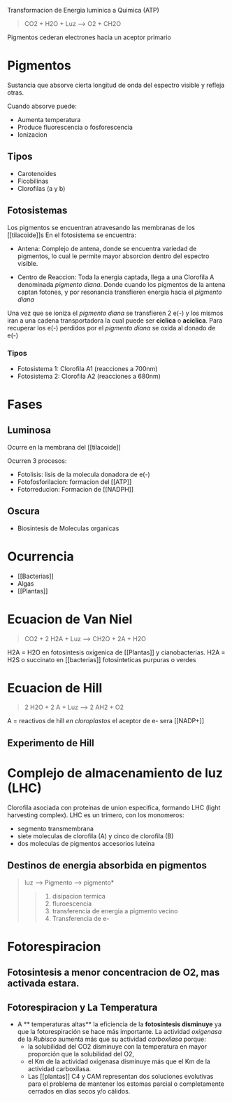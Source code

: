 Transformacion de Energia luminica a Quimica (ATP)

> CO2 + H2O + Luz --> O2 + CH2O

Pigmentos cederan electrones hacia un aceptor primario

# Pigmentos

Sustancia que absorve cierta longitud de onda del espectro visible y refleja otras.

Cuando absorve puede:

- Aumenta temperatura
- Produce fluorescencia o fosforescencia
- Ionizacion

## Tipos

- Carotenoides
- Ficobilinas
- Clorofilas (a y b)

## Fotosistemas

Los pigmentos se encuentran atravesando las membranas de los [[tilacoide]]s
En el fotosistema se encuentra:

- Antena:
    Complejo de antena, donde se encuentra variedad de pigmentos, lo cual le permite mayor absorcion dentro del espectro visible.

- Centro de Reaccion:
    Toda la energia captada, llega a una Clorofila A denominada _pigmento diana_. Donde cuando los pigmentos de la antena captan fotones, y por resonancia transfieren energia hacia el _pigmento diana_

Una vez que se ioniza el _pigmento diana_ se transfieren 2 e(-) y los mismos iran a una cadena transportadora
la cual puede ser **ciclica** o **aciclica**. Para recuperar los e(-) perdidos por el _pigmento diana_ se oxida al donado de e(-)

### Tipos

- Fotosistema 1: Clorofila A1 (reacciones a 700nm)
- Fotosistema 2: Clorofila A2 (reacciones a 680nm)

# Fases
## Luminosa
Ocurre en la membrana del [[tilacoide]]

Ocurren 3 procesos:
- Fotolisis: lisis de la molecula donadora de e(-)
- Fotofosforilacion: formacion del [[ATP]]
- Fotorreducion: Formacion de [[NADPH]]

## Oscura
- Biosintesis de Moleculas organicas
# Ocurrencia

- [[Bacterias]]
- Algas
- [[Plantas]]

# Ecuacion de Van Niel

> CO2 + 2 H2A + Luz --> CH2O + 2A + H2O

H2A = H2O en fotosintesis oxigenica de [[Plantas]] y cianobacterias.
H2A = H2S o succinato en [[bacterias]] fotosinteticas purpuras o verdes

# Ecuacion de Hill

> 2 H2O + 2 A + Luz --> 2 AH2 + O2

A = reactivos de hill
_en cloroplastos_ el aceptor de e- sera [[NADP+]]

## Experimento de Hill

# Complejo de almacenamiento de luz (LHC)

Clorofila asociada con proteinas de union especifica, formando LHC (light harvesting complex).
LHC es un trimero, con los monomeros:

- segmento transmembrana
- siete moleculas de clorofila (A) y cinco de clorofila (B)
- dos moleculas de pigmentos accesorios luteina

## Destinos de energia absorbida en pigmentos

> luz --> Pigmento --> pigmento\*
>
> > 1. disipacion termica
> > 2. fluroescencia
> > 3. transferencia de energia a pigmento vecino
> > 4. Transferencia de e-

# Fotorespiracion

## Fotosintesis a menor concentracion de O2, mas activada estara.

## Fotorespiracion y La Temperatura

- A ** temperaturas altas** la eficiencia de la **fotosíntesis disminuye** ya que la fotorespiración se hace más importante. La actividad _oxigenasa_ de la _Rubisco_ aumenta más que su actividad _carboxilasa_ porque:
    - la solubilidad del CO2 disminuye con la temperatura en mayor proporción que la solubilidad del O2,
    - el Km de la actividad oxigenasa disminuye más que el Km de la actividad carboxilasa.
    - Las [[plantas]] C4 y CAM representan dos soluciones evolutivas para el problema de mantener los estomas parcial o completamente cerrados en días secos y/o cálidos.
